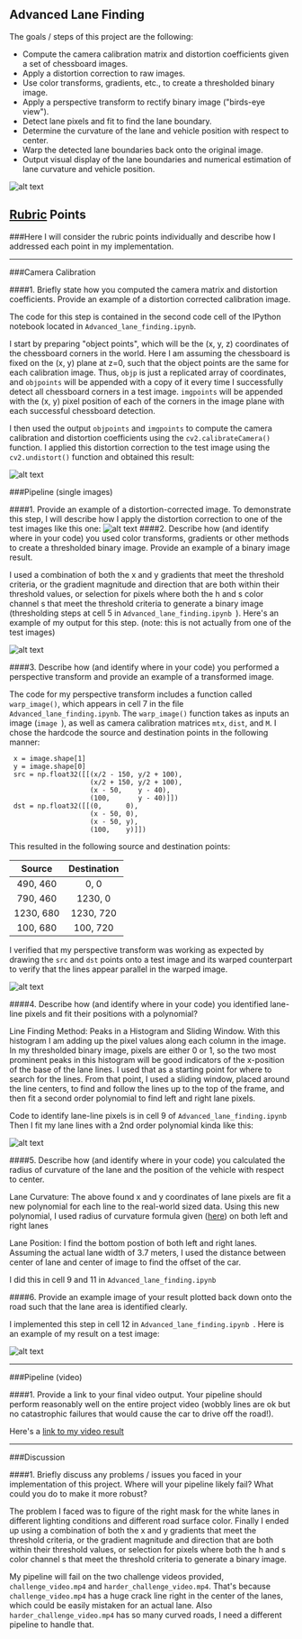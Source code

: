 ## Advanced Lane Finding

The goals / steps of this project are the following:

* Compute the camera calibration matrix and distortion coefficients given a set of chessboard images.
* Apply a distortion correction to raw images.
* Use color transforms, gradients, etc., to create a thresholded binary image.
* Apply a perspective transform to rectify binary image ("birds-eye view").
* Detect lane pixels and fit to find the lane boundary.
* Determine the curvature of the lane and vehicle position with respect to center.
* Warp the detected lane boundaries back onto the original image.
* Output visual display of the lane boundaries and numerical estimation of lane curvature and vehicle position.

[//]: # (Image References)
[gif1]: ./output_images/project_video_output.gif "Final output"
[image1]: ./output_images/1_camera_calibration.png  "image1"
[image2]: ./output_images/2_undistorted_raw_road_image.png  "image2"
[image3]: ./output_images/3_thresholded_binary_output.png  "image3"
[image4]: ./output_images/4_warped_image.png  "image4"
[image5]: ./output_images/5_lines_on_warped_image.png  "image5"
[image6]: ./output_images/6_lane_marked_on_original_image.png  "image6"

![alt text][gif1]
## [Rubric](https://review.udacity.com/#!/rubrics/571/view) Points
###Here I will consider the rubric points individually and describe how I addressed each point in my implementation.  

---
###Camera Calibration

####1. Briefly state how you computed the camera matrix and distortion coefficients. Provide an example of a distortion corrected calibration image.

The code for this step is contained in the second code cell of the IPython notebook located in `Advanced_lane_finding.ipynb`.

I start by preparing "object points", which will be the (x, y, z) coordinates of the chessboard corners in the world. Here I am assuming the chessboard is fixed on the (x, y) plane at z=0, such that the object points are the same for each calibration image.  Thus, `objp` is just a replicated array of coordinates, and `objpoints` will be appended with a copy of it every time I successfully detect all chessboard corners in a test image.  `imgpoints` will be appended with the (x, y) pixel position of each of the corners in the image plane with each successful chessboard detection.  

I then used the output `objpoints` and `imgpoints` to compute the camera calibration and distortion coefficients using the `cv2.calibrateCamera()` function.  I applied this distortion correction to the test image using the `cv2.undistort()` function and obtained this result: 

![alt text][image1]

###Pipeline (single images)

####1. Provide an example of a distortion-corrected image.
To demonstrate this step, I will describe how I apply the distortion correction to one of the test images like this one:
![alt text][image2]
####2. Describe how (and identify where in your code) you used color transforms, gradients or other methods to create a thresholded binary image.  Provide an example of a binary image result.

I used a combination of both the x and y gradients that meet the threshold criteria, or the gradient magnitude and direction that are both within their threshold values, or selection for pixels where both the h and s color channel s that meet the threshold criteria to generate a binary image (thresholding steps at cell 5 in `Advanced_lane_finding.ipynb `).  Here's an example of my output for this step.  (note: this is not actually from one of the test images)

![alt text][image3]

####3. Describe how (and identify where in your code) you performed a perspective transform and provide an example of a transformed image.

The code for my perspective transform includes a function called `warp_image()`, which appears in cell 7 in the file `Advanced_lane_finding.ipynb`.  The `warp_image()` function takes as inputs an image (`image `), as well as camera calibration matrices `mtx`, `dist`, and `M`.  I chose the hardcode the source and destination points in the following manner:

```
 x = image.shape[1]
 y = image.shape[0]
 src = np.float32([[(x/2 - 150, y/2 + 100),
                    (x/2 + 150, y/2 + 100),
                    (x - 50,    y - 40),
                    (100,       y - 40)]])
 dst = np.float32([[(0,      0),
                    (x - 50, 0),
                    (x - 50, y),
                    (100,    y)]])
```
This resulted in the following source and destination points:

| Source        | Destination   | 
|:-------------:|:-------------:| 
| 490, 460      | 0, 0          | 
| 790, 460      | 1230, 0       |
| 1230, 680     | 1230, 720     |
| 100, 680      | 100, 720      |

I verified that my perspective transform was working as expected by drawing the `src` and `dst` points onto a test image and its warped counterpart to verify that the lines appear parallel in the warped image.

![alt text][image4]

####4. Describe how (and identify where in your code) you identified lane-line pixels and fit their positions with a polynomial?

Line Finding Method: Peaks in a Histogram and Sliding Window.
With this histogram I am adding up the pixel values along each column in the image. In my thresholded binary image, pixels are either 0 or 1, so the two most prominent peaks in this histogram will be good indicators of the x-position of the base of the lane lines. I used that as a starting point for where to search for the lines. From that point, I used a sliding window, placed around the line centers, to find and follow the lines up to the top of the frame, and then fit a second order polynomial to find left and right lane pixels.

Code to identify lane-line pixels is in cell 9 of `Advanced_lane_finding.ipynb`
Then I fit my lane lines with a 2nd order polynomial kinda like this:

![alt text][image5]

####5. Describe how (and identify where in your code) you calculated the radius of curvature of the lane and the position of the vehicle with respect to center.

Lane Curvature:
The above found x and y coordinates of lane pixels are fit a new polynomial for each line to the real-world sized data. Using this new polynomial, I used radius of curvature formula given ([here](https://classroom.udacity.com/nanodegrees/nd013/parts/fbf77062-5703-404e-b60c-95b78b2f3f9e/modules/2b62a1c3-e151-4a0e-b6b6-e424fa46ceab/lessons/40ec78ee-fb7c-4b53-94a8-028c5c60b858/concepts/2f928913-21f6-4611-9055-01744acc344f)) on both left and right lanes

Lane Position:
I find the bottom postion of both left and right lanes. Assuming the actual lane width of 3.7 meters, I used the distance between center of lane and center of image to find the offset of the car.

I did this in cell 9 and 11 in `Advanced_lane_finding.ipynb `

####6. Provide an example image of your result plotted back down onto the road such that the lane area is identified clearly.

I implemented this step in cell 12 in `Advanced_lane_finding.ipynb `.  Here is an example of my result on a test image:

![alt text][image6]

---

###Pipeline (video)

####1. Provide a link to your final video output.  Your pipeline should perform reasonably well on the entire project video (wobbly lines are ok but no catastrophic failures that would cause the car to drive off the road!).

Here's a [link to my video result](./project_video_output.mp4)

---

###Discussion

####1. Briefly discuss any problems / issues you faced in your implementation of this project.  Where will your pipeline likely fail?  What could you do to make it more robust?

The problem I faced was to figure of the right mask for the white lanes in different lighting conditions and different road surface color. Finally I ended up using a combination of both the x and y gradients that meet the threshold criteria, or the gradient magnitude and direction that are both within their threshold values, or selection for pixels where both the h and s color channel s that meet the threshold criteria to generate a binary image.

My pipeline will fail on the two challenge videos provided, `challenge_video.mp4` and `harder_challenge_video.mp4`. That's because `challenge_video.mp4` has a huge crack line right in the center of the lanes, which could be easily mistaken for an actual lane. Also `harder_challenge_video.mp4` has so many curved roads, I need a different pipeline to handle that.

